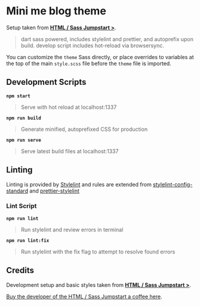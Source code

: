 # Mini me blog theme

Setup taken from [**HTML / Sass Jumpstart >**](https://5t3ph.github.io/html-sass-jumpstart/).

> dart sass powered, includes stylelint and prettier, and autoprefix upon build. develop script includes hot-reload via browsersync.

You can customize the `theme` Sass directly, or place overrides to variables at the top of the main `style.scss` file before the `theme` file is imported.

## Development Scripts

**`npm start`**

> Serve with hot reload at localhost:1337

**`npm run build`**

> Generate minified, autoprefixed CSS for production

**`npm run serve`**

> Serve latest build files at localhost:1337

## Linting

Linting is provided by [Stylelint](https://stylelint.io/) and rules are extended from [stylelint-config-standard](https://github.com/stylelint/stylelint-config-standard) and [prettier-stylelint](https://github.com/hugomrdias/prettier-stylelint)

### Lint Script

**`npm run lint`**

> Run stylelint and review errors in terminal

**`npm run lint:fix`**

> Run stylelint with the fix flag to attempt to resolve found errors

## Credits

Development setup and basic styles taken from [**HTML / Sass Jumpstart >**](https://github.com/5t3ph/html-sass-jumpstart).

[Buy the developer of the HTML / Sass Jumpstart a coffee here](https://www.buymeacoffee.com/moderncss).
